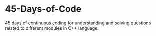 # 45-Days-of-Code
45 days of continuous coding for understanding and solving questions related to different modules in C++ language.

